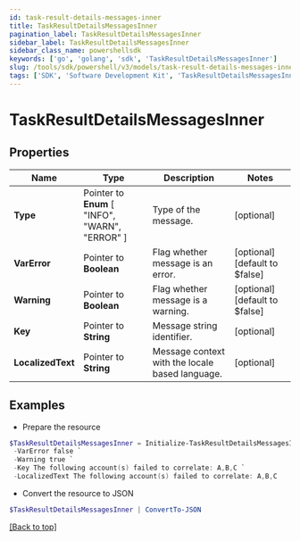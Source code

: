 ```yaml
---
id: task-result-details-messages-inner
title: TaskResultDetailsMessagesInner
pagination_label: TaskResultDetailsMessagesInner
sidebar_label: TaskResultDetailsMessagesInner
sidebar_class_name: powershellsdk
keywords: ['go', 'golang', 'sdk', 'TaskResultDetailsMessagesInner'] 
slug: /tools/sdk/powershell/v3/models/task-result-details-messages-inner
tags: ['SDK', 'Software Development Kit', 'TaskResultDetailsMessagesInner']
---
```



# TaskResultDetailsMessagesInner

## Properties

Name | Type | Description | Notes
------------ | ------------- | ------------- | -------------
**Type** |  Pointer to  **Enum** [  "INFO",    "WARN",    "ERROR" ] | Type of the message. | [optional] 
**VarError** |  Pointer to **Boolean** | Flag whether message is an error. | [optional] [default to $false]
**Warning** |  Pointer to **Boolean** | Flag whether message is a warning. | [optional] [default to $false]
**Key** |  Pointer to **String** | Message string identifier. | [optional] 
**LocalizedText** |  Pointer to **String** | Message context with the locale based language. | [optional] 

## Examples

- Prepare the resource
```powershell
$TaskResultDetailsMessagesInner = Initialize-TaskResultDetailsMessagesInner  -Type WARN `
 -VarError false `
 -Warning true `
 -Key The following account(s) failed to correlate: A,B,C `
 -LocalizedText The following account(s) failed to correlate: A,B,C
```

- Convert the resource to JSON
```powershell
$TaskResultDetailsMessagesInner | ConvertTo-JSON
```


[[Back to top]](#) 

